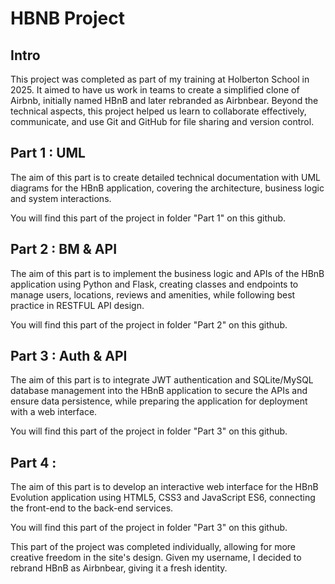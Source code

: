 # HBNB Project

## Intro
This project was completed as part of my training at Holberton School in 2025. 
It aimed to have us work in teams to create a simplified clone of Airbnb, initially named HBnB and later rebranded as Airbnbear.
Beyond the technical aspects, this project helped us learn to collaborate effectively, communicate, and use Git and GitHub for file sharing and version control.

## Part 1 : UML
The aim of this part is to create detailed technical documentation with UML diagrams for the HBnB application, covering the architecture, business logic and system interactions.

You will find this part of the project in folder "Part 1" on this github.


## Part 2 : BM & API
The aim of this part is to implement the business logic and APIs of the HBnB application using Python and Flask, creating classes and endpoints to manage users, locations, reviews and amenities, while following best practice in RESTFUL API design.

You will find this part of the project in folder "Part 2" on this github.


## Part 3 : Auth & API
The aim of this part is to integrate JWT authentication and SQLite/MySQL database management into the HBnB application to secure the APIs and ensure data persistence, while preparing the application for deployment with a web interface.

You will find this part of the project in folder "Part 3" on this github.


## Part 4 : 
The aim of this part is to develop an interactive web interface for the HBnB Evolution application using HTML5, CSS3 and JavaScript ES6, connecting the front-end to the back-end services.

You will find this part of the project in folder "Part 3" on this github.

This part of the project was completed individually, allowing for more creative freedom in the site's design. Given my username, I decided to rebrand HBnB as Airbnbear, giving it a fresh identity.

